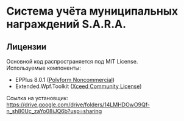 # Система учёта муниципальных награждений S.A.R.A.

## Лицензии
Основной код распространяется под MIT License.  
Используемые компоненты:
- EPPlus 8.0.1 ([Polyform Noncommercial](https://polyformproject.org/licenses/noncommercial/1.0.0))
- Extended.Wpf.Toolkit ([Xceed Community License](https://www.nuget.org/packages/Extended.Wpf.Toolkit/4.7.25104.5739/license))

Ссылка на установщик: https://drive.google.com/drive/folders/14LMHDOwO9Qf-n_sh80Uc_zaYo08iJQ6b?usp=sharing
